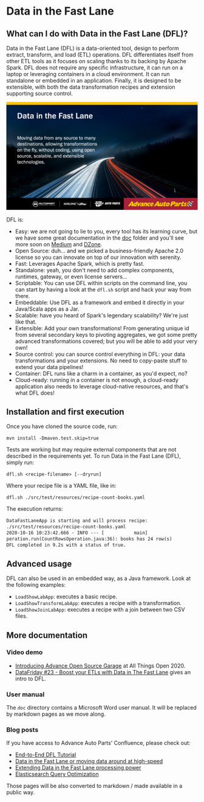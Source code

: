 # Data in the Fast Lane

## What can I do with Data in the Fast Lane (DFL)?

Data in the Fast Lane (DFL) is a data-oriented tool, design to perform extract, transform, and load (ETL) operations. DFL differentiates itself from other ETL tools as it focuses on scaling thanks to its backing by Apache Spark. DFL does not require any specific infrastructure, it can run on a laptop or leveraging containers in a cloud environment. It can run standalone or embedded in an application. Finally, it is designed to be extensible, with both the data transformation recipes and extension supporting source control.


![What can I do with Data in the Fast Lane](https://github.com/AdvanceAutoParts/datafastlane/blob/master/doc/what_can_i_do_with_data_in_the_fast_lane_dfl.png?raw=true)

DFL is:

 * Easy: we are not going to lie to you, every tool has its learning curve, but we have some great documentation in the [doc](https://github.com/AdvanceAutoParts/datafastlane/tree/master/doc) folder and you'll see more soon on [Medium](http://medium.com/AdvanceOSS) and [DZone](http://dzone.com). 
 * Open Source: duh... and we picked a business-friendly Apache 2.0 license so you can innovate on top of our innovation with serenity.
 * Fast: Leverages Apache Spark, which is pretty fast.
 * Standalone: yeah, you don't need to add complex components, runtimes, gateway, or even license servers...
 * Scriptable: You can use DFL within scripts on the command line, you can start by having a look at the `dfl.sh` script and hack your way from there.
 * Embeddable: Use DFL as a framework and embed it directly in your Java/Scala apps as a Jar.
 * Scalable: have you heard of Spark's legendary scalability? We're just like that.
 * Extensible: Add your own transformations! From generating unique id from several secondary keys to pivoting aggregates, we got some pretty advanced transformations covered; but you will be able to add your very own!
 * Source control: you can source control everything in DFL: your data transformations and your extensions. No need to copy-paste stuff to extend your data pipelines!
 * Container: DFL runs like a charm in a container, as you'd expect, no?
 * Cloud-ready: running in a container is not enough, a cloud-ready application also needs to leverage cloud-native resources, and that's what DFL does!

## Installation and first execution

Once you have cloned the source code, run:

    mvn install -Dmaven.test.skip=true
    
Tests are working but may require external components that are not described in the requirements yet. To run Data in the Fast Lane (DFL), simply run:

    dfl.sh <recipe-filename> [--dryrun]

Where your recipe file is a YAML file, like in:

    dfl.sh ./src/test/resources/recipe-count-books.yaml
    
The execution returns: 

```
DataFastLaneApp is starting and will process recipe: ./src/test/resources/recipe-count-books.yaml
2020-10-16 10:23:42.666 - INFO --- [           main] peration.run(CountRowsOperation.java:36): books has 24 row(s)
DFL completed in 9.2s with a status of true.
```

## Advanced usage

DFL can also be used in an embedded way, as a Java framework. Look at the following examples:

 * `LoadShowLabApp`: executes a basic recipe.
 * `LoadShowTransformLabApp`: executes a recipe with a transformation.
 * `LoadShowJoinLabApp`: executes a recipe with a join between two CSV files.

## More documentation

### Video demo

 * [Introducing Advance Open Source Garage](https://youtu.be/EoZ202rX0kc) at All Things Open 2020.
 * [DataFriday #23 - Boost your ETLs with Data in The Fast Lane](https://www.youtube.com/watch?v=DbEcrorW-BE) gives an intro to DFL.

### User manual

The `doc` directory contains a Microsoft Word user manual. It will be replaced by markdown pages as we move along.

### Blog posts

If you have access to Advance Auto Parts' Confluence, please check out:

 * [End-to-End DFL Tutorial](https://advanceautoparts.atlassian.net/wiki/spaces/OBMS/blog/2020/02/04/985956616/End-to-End+DFL+Tutorial)
 * [Data in the Fast Lane or moving data around at high-speed](https://advanceautoparts.atlassian.net/wiki/spaces/eng/pages/932381558/Data+in+the+Fast+Lane+or+moving+data+around+at+high-speed)
 * [Extending Data in the Fast Lane processing power](https://advanceautoparts.atlassian.net/wiki/spaces/eng/pages/971080327/Extending+Data+in+the+Fast+Lane+processing+power)
 * [Elasticsearch Query Optimization](https://advanceautoparts.atlassian.net/wiki/spaces/eng/pages/1010827890/Elasticsearch+Query+Optimization)
 
Those pages will be also converted to markdown / made available in a public way.
